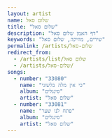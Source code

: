 ```yaml
---
layout: artist
name: שלום סאל
title: "שלום סאל"
description: "דף האמן שלום סאל"
keywords: "שירים, מוזיקה, שלום סאל"
permalink: /artists/שלום-סאל
redirect_from:
  - /artists/list/שלום סאל
  - /artists/שלום-סאל/
songs:
  - number: "33080"
    name: "כי אין מלה בלשוני"
    album: "סינגלים"
    artist: "שלום סאל"
  - number: "33081"
    name: "פתח לנו שער"
    album: "סינגלים"
    artist: "שלום סאל"
---
```

